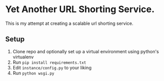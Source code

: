 # Yet Another URL Shorting Service. #

This is my attempt at creating a scalable url shorting service.

## Setup ##

1. Clone repo and optionally set up a virtual environment using python's virtualenv
2. Run `pip install requirements.txt`
3. Edit `instance/config.py` to your liking
4. Run `python wsgi.py`